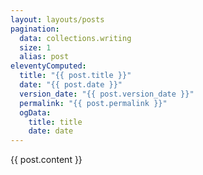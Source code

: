 ```yaml
---
layout: layouts/posts
pagination:
  data: collections.writing
  size: 1
  alias: post
eleventyComputed:
  title: "{{ post.title }}"
  date: "{{ post.date }}"
  version_date: "{{ post.version_date }}"
  permalink: "{{ post.permalink }}"
  ogData:
    title: title
    date: date
---
```


{{ post.content }}